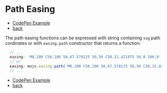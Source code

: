 # Path Easing

- [CodePen Example](https://codepen.io/sol0mka/pen/KMWgQp?editors=0010)
- [back](/api/readme.md)

The path easing functions can be expressed with string containing `svg` path cordinates or with `easing.path` constructor that returns a function:

```javascript
  // ...
  easing: 'M0,100 C50,100 50,67.578125 50,50 C50,32.421875 50,0 100,0',
  // or
  easing: mojs.easing.path('M0,100 C50,100 50,67.578125 50,50 C50,32.421875 50,0 100,0')
  // ...
```

- [CodePen Example](https://codepen.io/sol0mka/pen/KMWgQp?editors=0010)
- [back](/api/readme.md)
